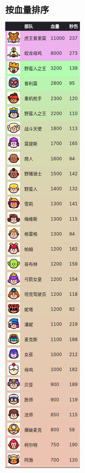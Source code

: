 # 按血量排序

<style>
    .heatMapTHP {
        width: 100%;
        text-align: left;
    }
    .heatMapTHP th {
        word-wrap: break-word;
        text-align: left;
        color: white;
        background: #202127;
    }
    .heatMapTHP tr:nth-child(1) { background: rgba(200, 0, 200, 0.3); }
    .heatMapTHP tr:nth-child(2) { background: rgba(200, 0, 200, 0.3); }
    .heatMapTHP tr:nth-child(3) { background: rgba(0, 255, 0, 0.3); }
    .heatMapTHP tr:nth-child(4) { background: rgba(32, 223, 0, 0.3); }
    .heatMapTHP tr:nth-child(5) { background: rgba(72, 183, 0, 0.3); }
    .heatMapTHP tr:nth-child(6) { background: rgba(80, 175, 0, 0.3); }
    .heatMapTHP tr:nth-child(7) { background: rgba(112, 143, 0, 0.3); }
    .heatMapTHP tr:nth-child(8) { background: rgba(120, 135, 0, 0.3); }
    .heatMapTHP tr:nth-child(9) { background: rgba(128, 128, 0, 0.3); }
    .heatMapTHP tr:nth-child(10) { background: rgba(135, 120, 0, 0.3); }
    .heatMapTHP tr:nth-child(11) { background: rgba(143, 112, 0, 0.3); }
    .heatMapTHP tr:nth-child(12) { background: rgba(151, 104, 0, 0.3); }
    .heatMapTHP tr:nth-child(13) { background: rgba(151, 104, 0, 0.3); }
    .heatMapTHP tr:nth-child(14) { background: rgba(151, 104, 0, 0.3); }
    .heatMapTHP tr:nth-child(15) { background: rgba(159, 96, 0, 0.3); }
    .heatMapTHP tr:nth-child(16) { background: rgba(159, 96, 0, 0.3); }
    .heatMapTHP tr:nth-child(17) { background: rgba(159, 96, 0, 0.3); }
    .heatMapTHP tr:nth-child(18) { background: rgba(159, 96, 0, 0.3); }
    .heatMapTHP tr:nth-child(19) { background: rgba(159, 96, 0, 0.3); }
    .heatMapTHP tr:nth-child(20) { background: rgba(167, 88, 0, 0.3); }
    .heatMapTHP tr:nth-child(21) { background: rgba(167, 88, 0, 0.3); }
    .heatMapTHP tr:nth-child(22) { background: rgba(175, 80, 0, 0.3); }
    .heatMapTHP tr:nth-child(23) { background: rgba(175, 80, 0, 0.3); }
    .heatMapTHP tr:nth-child(24) { background: rgba(183, 72, 0, 0.3); }
    .heatMapTHP tr:nth-child(25) { background: rgba(183, 72, 0, 0.3); }
    .heatMapTHP tr:nth-child(26) { background: rgba(187, 68, 0, 0.3); }
    .heatMapTHP tr:nth-child(27) { background: rgba(191, 64, 0, 0.3); }
    .heatMapTHP tr:nth-child(28) { background: rgba(195, 60, 0, 0.3); }
    .heatMapTHP tr:nth-child(29) { background: rgba(199, 56, 0, 0.3); }
</style>

<div class="heatMapTHP">

|   | 部队 | 血量 | 秒伤 | 
| -- | -- | -- | -- |
| <img src="../assets/sb_emote_mega-el-primo.png"  width="40" height="40" /> | 虎王普里莫 | 11000 | 237 |
| <img src="../assets/sb_emote_mega-chicken.png"  width="40" height="40" /> | 蛟龙母鸡 | 8000 | 273 |
| <img src="../assets/sb_emote_barbarian-king.png"  width="40" height="40" /> | 野蛮人之王 | 3200 | 139 |
| <img src="../assets/sb_emote_el-primo.png"  width="40" height="40" /> | 普利莫 | 2800 | 95 |
| <img src="../assets/sb_emote_heavy.png"  width="40" height="40" /> | 重机枪手 | 2300 | 120 |
| <img src="../assets/sb_emote_royale-king.png"  width="40" height="40" /> | 野蛮人之王 | 2200 | 110 |
| <img src="../assets/sb_emote_battle-healer.png"  width="40" height="40" /> | 战斗天使 | 1800 | 113 |
| <img src="../assets/sb_emote_mortis.png"  width="40" height="40" /> | 莫提斯 | 1700 | 165 |
| <img src="../assets/sb_emote_trader.png"  width="40" height="40" /> | 商人 | 1600 | 94 |
| <img src="../assets/sb_emote_hog-rider.png"  width="40" height="40" /> | 野猪骑士 | 1500 | 142 |
| <img src="../assets/sb_emote_barbarian.png"  width="40" height="40" /> | 野蛮人 | 1400 | 132 |
| <img src="../assets/sb_emote_shelly.png"  width="40" height="40" /> | 雪莉 | 1300 | 141 |
| <img src="../assets/sb_emote_mavis.png"  width="40" height="40" /> | 梅维斯 | 1300 | 115 |
| <img src="../assets/sb_emote_greg.png"  width="40" height="40" /> | 格雷格 | 1300 | 94 |
| <img src="../assets/sb_emote_pam.png"  width="40" height="40" /> | 帕姆 | 1200 | 162 |
| <img src="../assets/sb_emote_goblin.png"  width="40" height="40" /> | 哥布林 | 1200 | 159 |
| <img src="../assets/sb_emote_archer-queen.png"  width="40" height="40" /> | 弓箭女皇 | 1200 | 154 |
| <img src="../assets/sb_emote_tank-girl.png"  width="40" height="40" /> | 坦克驾驶员 | 1200 | 118 |
| <img src="../assets/sb_emote_nita.png"  width="40" height="40" /> | 妮塔 | 1200 | 82 |
| <img src="../assets/sb_emote_penny.png"  width="40" height="40" /> | 潘妮 | 1100 | 219 |
| <img src="../assets/sb_emote_max.png"  width="40" height="40" /> | 麦克斯 | 1100 | 188 |
| <img src="../assets/sb_emote_witch.png"  width="40" height="40" /> | 女巫 | 1000 | 212 |
| <img src="../assets/sb_emote_chicken.png"  width="40" height="40" /> | 母鸡 | 1000 | 182 |
| <img src="../assets/sb_emote_bea.png"  width="40" height="40" /> | 贝亚 | 900 | 189 |
| <img src="../assets/sb_emote_medic.png"  width="40" height="40" /> | 医师 | 900 | 119 |
| <img src="../assets/sb_emote_wizard.png"  width="40" height="40" /> | 法师 | 850 | 115 |
| <img src="../assets/sb_emote_dynamike.png"  width="40" height="40" /> | 爆破麦克 | 800 | 58 |
| <img src="../assets/sb_emote_colt.png"  width="40" height="40" /> | 柯尔特 | 750 | 190 |
| <img src="../assets/sb_emote_bo.png"  width="40" height="40" /> | 阿渤 | 700 | 120 |

</div>